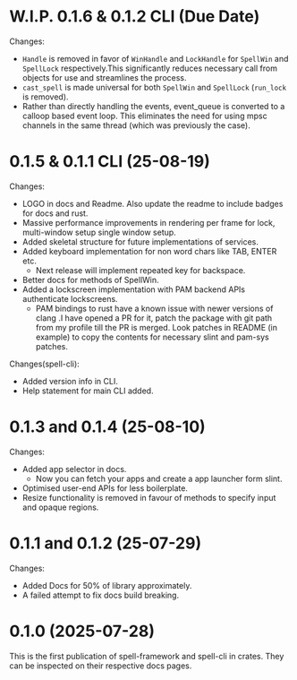 W.I.P. 0.1.6 & 0.1.2 CLI (Due Date)
===========================

Changes:

- `Handle` is removed in favor of `WinHandle` and `LockHandle` for `SpellWin` and `SpellLock` respectively.This
significantly reduces necessary call from objects for use and streamlines the process.
- `cast_spell` is made universal for both `SpellWin` and `SpellLock` (`run_lock` is removed).
- Rather than directly handling the events, event_queue is converted to a calloop based event loop. This
eliminates the need for using mpsc channels in the same thread (which was previously the case).

0.1.5  & 0.1.1 CLI (25-08-19)
================

Changes:

- LOGO in docs and Readme. Also update the readme to include badges for docs and rust.
- Massive performance improvements in rendering per frame for lock, multi-window setup single window setup.
- Added skeletal structure for future implementations of services.
- Added keyboard implementation for non word chars like TAB, ENTER etc.
  - Next release will implement repeated key for backspace.
- Better docs for methods of SpellWin.
- Added a lockscreen implementation with PAM backend APIs authenticate lockscreens.
  - PAM bindings to rust have a known issue with newer versions of clang .I have opened
  a PR for it, patch the package with git path from my profile till the PR is merged. Look
  patches in README (in example) to copy the contents for necessary slint and pam-sys patches.

Changes(spell-cli):

- Added version info in CLI.
- Help statement for main CLI added.

0.1.3 and 0.1.4 (25-08-10)
===============

Changes:

- Added app selector in docs.
  - Now you can fetch your apps and create a app launcher form slint.
- Optimised user-end APIs for less boilerplate.
- Resize functionality is removed in favour of methods to specify input and opaque regions.

0.1.1 and 0.1.2 (25-07-29)
==========================

Changes:

- Added Docs for 50% of library approximately.
- A failed attempt to fix docs build breaking.

0.1.0 (2025-07-28)
==================

This is the first publication of spell-framework and spell-cli in crates. They can be inspected on their respective docs pages.
